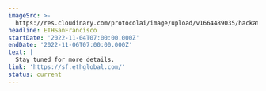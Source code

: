 ```yaml
---
imageSrc: >-
  https://res.cloudinary.com/protocolai/image/upload/v1664489035/hackathons/ethsanfrancisco_600x300_gvnwbg.png
headline: ETHSanFrancisco
startDate: '2022-11-04T07:00:00.000Z'
endDate: '2022-11-06T07:00:00.000Z'
text: |
  Stay tuned for more details.
link: 'https://sf.ethglobal.com/'
status: current
---
```


